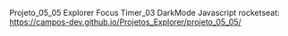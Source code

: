 Projeto_05_05 Explorer Focus Timer_03 DarkMode Javascript rocketseat: https://campos-dev.github.io/Projetos_Explorer/projeto_05_05/
